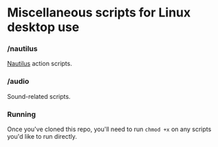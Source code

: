 # Miscellaneous scripts for Linux desktop use

### /nautilus
[Nautilus](https://en.wikipedia.org/wiki/GNOME_Files) action scripts.

### /audio
Sound-related scripts.

### Running

Once you've cloned this repo, you'll need to run `chmod +x` on any scripts
you'd like to run directly.
